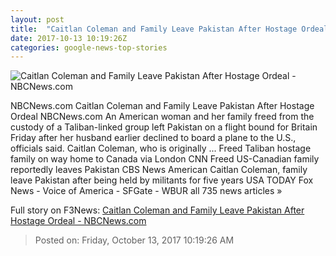 ```yaml
---
layout: post
title:  "Caitlan Coleman and Family Leave Pakistan After Hostage Ordeal - NBCNews.com"
date: 2017-10-13 10:19:26Z
categories: google-news-top-stories
---
```


![Caitlan Coleman and Family Leave Pakistan After Hostage Ordeal - NBCNews.com](https://media4.s-nbcnews.com/j/newscms/2017_41/2186981/161220-coleman-taliban-mbe-652p_a5b5a5d23c286e1e79e6f278cc15db48-nbcnews-ux-2880-1000_c97500f845791eadfd0402d449b153f9.nbcnews-fp-1200-630.jpg)

NBCNews.com Caitlan Coleman and Family Leave Pakistan After Hostage Ordeal NBCNews.com An American woman and her family freed from the custody of a Taliban-linked group left Pakistan on a flight bound for Britain Friday after her husband earlier declined to board a plane to the U.S., officials said. Caitlan Coleman, who is originally ... Freed Taliban hostage family on way home to Canada via London CNN Freed US-Canadian family reportedly leaves Pakistan CBS News American Caitlan Coleman, family leave Pakistan after being held by militants for five years USA TODAY Fox News - Voice of America - SFGate - WBUR all 735 news articles »


Full story on F3News: [Caitlan Coleman and Family Leave Pakistan After Hostage Ordeal - NBCNews.com](http://www.f3nws.com/n/JnPCAF)

> Posted on: Friday, October 13, 2017 10:19:26 AM
